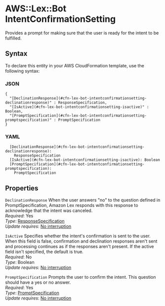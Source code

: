# AWS::Lex::Bot IntentConfirmationSetting<a name="aws-properties-lex-bot-intentconfirmationsetting"></a>

Provides a prompt for making sure that the user is ready for the intent to be fulfilled\.

## Syntax<a name="aws-properties-lex-bot-intentconfirmationsetting-syntax"></a>

To declare this entity in your AWS CloudFormation template, use the following syntax:

### JSON<a name="aws-properties-lex-bot-intentconfirmationsetting-syntax.json"></a>

```
{
  "[DeclinationResponse](#cfn-lex-bot-intentconfirmationsetting-declinationresponse)" : ResponseSpecification,
  "[IsActive](#cfn-lex-bot-intentconfirmationsetting-isactive)" : Boolean,
  "[PromptSpecification](#cfn-lex-bot-intentconfirmationsetting-promptspecification)" : PromptSpecification
}
```

### YAML<a name="aws-properties-lex-bot-intentconfirmationsetting-syntax.yaml"></a>

```
  [DeclinationResponse](#cfn-lex-bot-intentconfirmationsetting-declinationresponse): 
    ResponseSpecification
  [IsActive](#cfn-lex-bot-intentconfirmationsetting-isactive): Boolean
  [PromptSpecification](#cfn-lex-bot-intentconfirmationsetting-promptspecification): 
    PromptSpecification
```

## Properties<a name="aws-properties-lex-bot-intentconfirmationsetting-properties"></a>

`DeclinationResponse`  <a name="cfn-lex-bot-intentconfirmationsetting-declinationresponse"></a>
When the user answers "no" to the question defined in PromptSpecification, Amazon Lex responds with this response to acknowledge that the intent was canceled\.  
*Required*: Yes  
*Type*: [ResponseSpecification](aws-properties-lex-bot-responsespecification.md)  
*Update requires*: [No interruption](https://docs.aws.amazon.com/AWSCloudFormation/latest/UserGuide/using-cfn-updating-stacks-update-behaviors.html#update-no-interrupt)

`IsActive`  <a name="cfn-lex-bot-intentconfirmationsetting-isactive"></a>
Specifies whether the intent's confirmation is sent to the user\. When this field is false, confirmation and declination responses aren't sent and processing continues as if the responses aren't present\. If the active field isn't specified, the default is true\.  
*Required*: No  
*Type*: Boolean  
*Update requires*: [No interruption](https://docs.aws.amazon.com/AWSCloudFormation/latest/UserGuide/using-cfn-updating-stacks-update-behaviors.html#update-no-interrupt)

`PromptSpecification`  <a name="cfn-lex-bot-intentconfirmationsetting-promptspecification"></a>
Prompts the user to confirm the intent\. This question should have a yes or no answer\.  
*Required*: Yes  
*Type*: [PromptSpecification](aws-properties-lex-bot-promptspecification.md)  
*Update requires*: [No interruption](https://docs.aws.amazon.com/AWSCloudFormation/latest/UserGuide/using-cfn-updating-stacks-update-behaviors.html#update-no-interrupt)